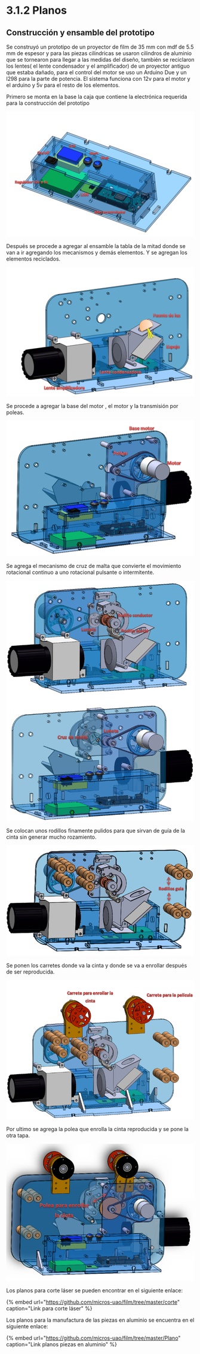 # 3.1.2 Planos

## Construcción y ensamble del prototipo

Se construyó un prototipo de un proyector de film de 35 mm con mdf de 5.5 mm de espesor y para las piezas cilindricas se usaron cilindros de aluminio que se tornearon para llegar a las medidas del diseño, también se reciclaron los lentes\( el lente condensador y el amplificador\) de un proyector antiguo que estaba dañado, para el control del motor se uso un Arduino Due y un l298 para la parte de potencia. El sistema funciona con 12v para el motor y el arduino y 5v para el resto de los elementos.

Primero se monta en la base la caja que contiene la electrónica requerida para la construcción del prototipo

![Montaje de la electr&#xF3;nica del prototipo](../../.gitbook/assets/image%20%2847%29.png)

Después se procede a agregar al ensamble la tabla de la mitad donde se van a ir agregando los mecanismos y demás elementos. Y se agregan los elementos reciclados.

![Montaje de los lentes y la fuente de luz](../../.gitbook/assets/image%20%2842%29.png)

Se procede a agregar la base del motor , el motor y la transmisión por poleas.

![Motor y transmisi&#xF3;n por poleas](../../.gitbook/assets/image%20%2855%29.png)

Se agrega el mecanismo de cruz de malta que convierte el movimiento rotacional continuo a uno rotacional pulsante o intermitente.

 

![Sistema cruz de malta](../../.gitbook/assets/image%20%2859%29.png)

Se colocan unos rodillos finamente pulidos para que sirvan de guía de la cinta sin generar mucho rozamiento.

![Rodillos de madera para guiar la cinta](../../.gitbook/assets/image%20%2822%29.png)

Se ponen los carretes donde va la cinta  y donde se va a enrollar después de ser reproducida.

![](../../.gitbook/assets/image%20%2836%29.png)

Por ultimo se agrega la polea que enrolla la cinta reproducida y se pone la otra tapa.

![Polea encargada de enrollar la cinta](../../.gitbook/assets/image%20%2848%29.png)

Los planos para corte láser se pueden encontrar en el siguiente enlace:

{% embed url="https://github.com/micros-uao/film/tree/master/corte" caption="Link para corte láser" %}

Los planos para la manufactura de las piezas en aluminio se encuentra en el siguiente enlace:

{% embed url="https://github.com/micros-uao/film/tree/master/Plano" caption="Link planos piezas en aluminio" %}

